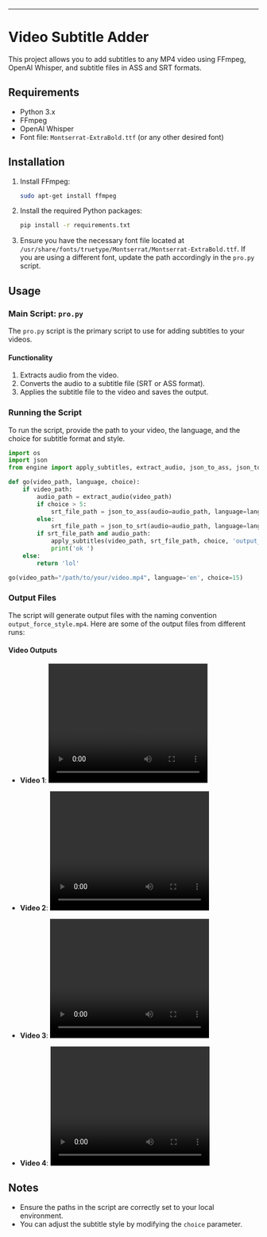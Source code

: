 
---

# Video Subtitle Adder

This project allows you to add subtitles to any MP4 video using FFmpeg, OpenAI Whisper, and subtitle files in ASS and SRT formats.

## Requirements

- Python 3.x
- FFmpeg
- OpenAI Whisper
- Font file: `Montserrat-ExtraBold.ttf` (or any other desired font)

## Installation

1. Install FFmpeg:
    ```bash
    sudo apt-get install ffmpeg
    ```

2. Install the required Python packages:
    ```bash
    pip install -r requirements.txt
    ```

3. Ensure you have the necessary font file located at `/usr/share/fonts/truetype/Montserrat/Montserrat-ExtraBold.ttf`. If you are using a different font, update the path accordingly in the `pro.py` script.

## Usage

### Main Script: `pro.py`

The `pro.py` script is the primary script to use for adding subtitles to your videos.

#### Functionality

1. Extracts audio from the video.
2. Converts the audio to a subtitle file (SRT or ASS format).
3. Applies the subtitle file to the video and saves the output.

### Running the Script

To run the script, provide the path to your video, the language, and the choice for subtitle format and style.

```python
import os
import json
from engine import apply_subtitles, extract_audio, json_to_ass, json_to_srt

def go(video_path, language, choice):
    if video_path:
        audio_path = extract_audio(video_path)
        if choice > 5:
            srt_file_path = json_to_ass(audio=audio_path, language=language, choice=choice)
        else:        
            srt_file_path = json_to_srt(audio=audio_path, language=language, choice=choice)
        if srt_file_path and audio_path:
            apply_subtitles(video_path, srt_file_path, choice, 'output_force_style.mp4', '/usr/share/fonts/truetype/Montserrat/Montserrat-ExtraBold.ttf')
            print('ok ')
    else:
        return 'lol'

go(video_path="/path/to/your/video.mp4", language='en', choice=15)
```

### Output Files

The script will generate output files with the naming convention `output_force_style.mp4`. Here are some of the output files from different runs:

#### Video Outputs

- **Video 1**:
    <video width="320" height="240" controls>
      <source src="render/130output_force_style.mp4" type="video/mp4">
      Your browser does not support the video tag.
    </video>

- **Video 2**:
    <video width="320" height="240" controls>
      <source src="render/38output_force_style.mp4" type="video/mp4">
      Your browser does not support the video tag.
    </video>

- **Video 3**:
    <video width="320" height="240" controls>
      <source src="render/15output_force_style.mp4" type="video/mp4">
      Your browser does not support the video tag.
    </video>

- **Video 4**:
    <video width="320" height="240" controls>
      <source src="render/47output_force_style.mp4" type="video/mp4">
      Your browser does not support the video tag.
    </video>

## Notes

- Ensure the paths in the script are correctly set to your local environment.
- You can adjust the subtitle style by modifying the `choice` parameter.
